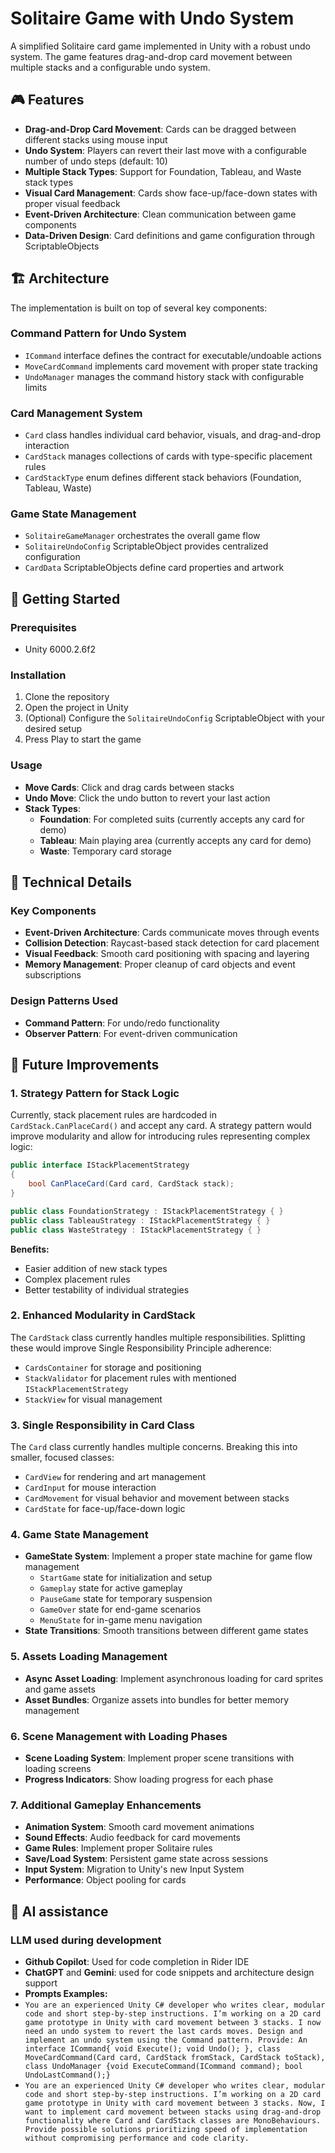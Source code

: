 # Solitaire Game with Undo System

A simplified Solitaire card game implemented in Unity with a robust undo system. The game features drag-and-drop card movement between multiple stacks and a configurable undo system.

## 🎮 Features

- **Drag-and-Drop Card Movement**: Cards can be dragged between different stacks using mouse input
- **Undo System**: Players can revert their last move with a configurable number of undo steps (default: 10)
- **Multiple Stack Types**: Support for Foundation, Tableau, and Waste stack types
- **Visual Card Management**: Cards show face-up/face-down states with proper visual feedback
- **Event-Driven Architecture**: Clean communication between game components
- **Data-Driven Design**: Card definitions and game configuration through ScriptableObjects

## 🏗️ Architecture

The implementation is built on top of several key components:

### Command Pattern for Undo System
- `ICommand` interface defines the contract for executable/undoable actions
- `MoveCardCommand` implements card movement with proper state tracking
- `UndoManager` manages the command history stack with configurable limits

### Card Management System
- `Card` class handles individual card behavior, visuals, and drag-and-drop interaction
- `CardStack` manages collections of cards with type-specific placement rules
- `CardStackType` enum defines different stack behaviors (Foundation, Tableau, Waste)

### Game State Management
- `SolitaireGameManager` orchestrates the overall game flow
- `SolitaireUndoConfig` ScriptableObject provides centralized configuration
- `CardData` ScriptableObjects define card properties and artwork

## 🚀 Getting Started

### Prerequisites
- Unity 6000.2.6f2

### Installation
1. Clone the repository
2. Open the project in Unity
3. (Optional) Configure the `SolitaireUndoConfig` ScriptableObject with your desired setup
4. Press Play to start the game

### Usage
- **Move Cards**: Click and drag cards between stacks
- **Undo Move**: Click the undo button to revert your last action
- **Stack Types**: 
  - **Foundation**: For completed suits (currently accepts any card for demo)
  - **Tableau**: Main playing area (currently accepts any card for demo)
  - **Waste**: Temporary card storage

## 🔧 Technical Details

### Key Components
- **Event-Driven Architecture**: Cards communicate moves through events
- **Collision Detection**: Raycast-based stack detection for card placement
- **Visual Feedback**: Smooth card positioning with spacing and layering
- **Memory Management**: Proper cleanup of card objects and event subscriptions

### Design Patterns Used
- **Command Pattern**: For undo/redo functionality
- **Observer Pattern**: For event-driven communication

## 🎯 Future Improvements

### 1. Strategy Pattern for Stack Logic
Currently, stack placement rules are hardcoded in `CardStack.CanPlaceCard()` and accept any card. A strategy pattern would improve modularity and allow for introducing rules representing complex logic:

```csharp
public interface IStackPlacementStrategy
{
    bool CanPlaceCard(Card card, CardStack stack);
}

public class FoundationStrategy : IStackPlacementStrategy { }
public class TableauStrategy : IStackPlacementStrategy { }
public class WasteStrategy : IStackPlacementStrategy { }
```

**Benefits:**
- Easier addition of new stack types
- Complex placement rules
- Better testability of individual strategies

### 2. Enhanced Modularity in CardStack
The `CardStack` class currently handles multiple responsibilities. Splitting these would improve Single Responsibility Principle adherence:

- `CardsContainer` for storage and positioning
- `StackValidator` for placement rules with mentioned `IStackPlacementStrategy`  
- `StackView` for visual management

### 3. Single Responsibility in Card Class
The `Card` class currently handles multiple concerns. Breaking this into smaller, focused classes:

- `CardView` for rendering and art management
- `CardInput` for mouse interaction
- `CardMovement` for visual behavior and movement between stacks
- `CardState` for face-up/face-down logic

### 4. Game State Management
- **GameState System**: Implement a proper state machine for game flow management
  - `StartGame` state for initialization and setup
  - `Gameplay` state for active gameplay
  - `PauseGame` state for temporary suspension
  - `GameOver` state for end-game scenarios
  - `MenuState` for in-game menu navigation
- **State Transitions**: Smooth transitions between different game states

### 5. Assets Loading Management
- **Async Asset Loading**: Implement asynchronous loading for card sprites and game assets
- **Asset Bundles**: Organize assets into bundles for better memory management

### 6. Scene Management with Loading Phases
- **Scene Loading System**: Implement proper scene transitions with loading screens
- **Progress Indicators**: Show loading progress for each phase

### 7. Additional Gameplay Enhancements
- **Animation System**: Smooth card movement animations
- **Sound Effects**: Audio feedback for card movements
- **Game Rules**: Implement proper Solitaire rules
- **Save/Load System**: Persistent game state across sessions
- **Input System**: Migration to Unity's new Input System
- **Performance**: Object pooling for cards

## 🤖 AI assistance

### LLM used during development
- **Github Copilot**: Used for code completion in Rider IDE
- **ChatGPT** and **Gemini**: used for code snippets and architecture design support
- **Prompts Examples:**
- `You are an experienced Unity C# developer who writes clear, modular code and short step-by-step instructions. I’m working on a 2D card game prototype in Unity with card movement between 3 stacks. I now need an undo system to revert the last cards moves. Design and implement an undo system using the Command pattern. Provide: An interface ICommand{ void Execute(); void Undo(); }, class MoveCardCommand(Card card, CardStack fromStack, CardStack toStack), class UndoManager {void ExecuteCommand(ICommand command); bool UndoLastCommand();}`
- `You are an experienced Unity C# developer who writes clear, modular code and short step-by-step instructions. I’m working on a 2D card game prototype in Unity with card movement between 3 stacks. Now, I want to implement card movement between stacks using drag-and-drop functionality where Card and CardStack classes are MonoBehaviours. Provide possible solutions prioritizing speed of implementation without compromising performance and code clarity.`
